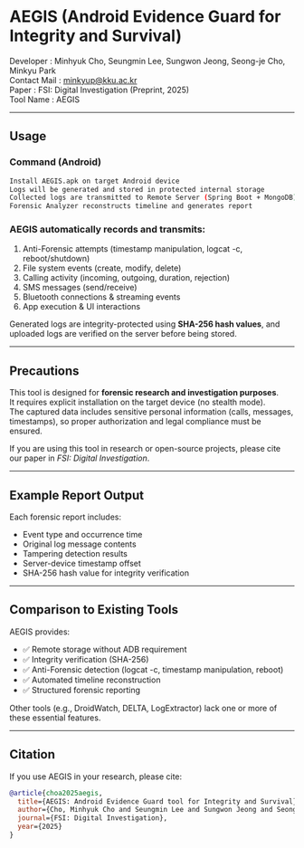 # AEGIS (Android Evidence Guard for Integrity and Survival)

Developer : Minhyuk Cho, Seungmin Lee, Sungwon Jeong, Seong-je Cho, Minkyu Park  
Contact Mail : minkyup@kku.ac.kr  
Paper : FSI: Digital Investigation (Preprint, 2025)  
Tool Name : AEGIS  

---

## Usage

### Command (Android)

```bash
Install AEGIS.apk on target Android device
Logs will be generated and stored in protected internal storage
Collected logs are transmitted to Remote Server (Spring Boot + MongoDB)
Forensic Analyzer reconstructs timeline and generates report
```

### AEGIS automatically records and transmits:
1. Anti-Forensic attempts (timestamp manipulation, logcat -c, reboot/shutdown)  
2. File system events (create, modify, delete)  
3. Calling activity (incoming, outgoing, duration, rejection)  
4. SMS messages (send/receive)  
5. Bluetooth connections & streaming events  
6. App execution & UI interactions  

Generated logs are integrity-protected using **SHA-256 hash values**, and uploaded logs are verified on the server before being stored.

---

## Precautions

This tool is designed for **forensic research and investigation purposes**.  
It requires explicit installation on the target device (no stealth mode).  
The captured data includes sensitive personal information (calls, messages, timestamps), so proper authorization and legal compliance must be ensured.  

If you are using this tool in research or open-source projects, please cite our paper in *FSI: Digital Investigation*.

---

## Example Report Output

Each forensic report includes:
- Event type and occurrence time  
- Original log message contents  
- Tampering detection results  
- Server-device timestamp offset  
- SHA-256 hash value for integrity verification  

---

## Comparison to Existing Tools  

AEGIS provides:
- ✅ Remote storage without ADB requirement  
- ✅ Integrity verification (SHA-256)  
- ✅ Anti-Forensic detection (logcat -c, timestamp manipulation, reboot)  
- ✅ Automated timeline reconstruction  
- ✅ Structured forensic reporting  

Other tools (e.g., DroidWatch, DELTA, LogExtractor) lack one or more of these essential features.

---

## Citation

If you use AEGIS in your research, please cite:

```bibtex
@article{choa2025aegis,
  title={AEGIS: Android Evidence Guard tool for Integrity and Survival},
  author={Cho, Minhyuk Cho and Seungmin Lee and Sungwon Jeong and Seong-je Cho and Minkyu Park},
  journal={FSI: Digital Investigation},
  year={2025}
}
```
